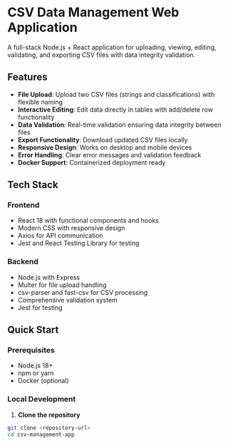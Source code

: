 # CSV Data Management Web Application

A full-stack Node.js + React application for uploading, viewing, editing, validating, and exporting CSV files with data integrity validation.

## Features

- **File Upload**: Upload two CSV files (strings and classifications) with flexible naming
- **Interactive Editing**: Edit data directly in tables with add/delete row functionality
- **Data Validation**: Real-time validation ensuring data integrity between files
- **Export Functionality**: Download updated CSV files locally
- **Responsive Design**: Works on desktop and mobile devices
- **Error Handling**: Clear error messages and validation feedback
- **Docker Support**: Containerized deployment ready

## Tech Stack

### Frontend
- React 18 with functional components and hooks
- Modern CSS with responsive design
- Axios for API communication
- Jest and React Testing Library for testing

### Backend
- Node.js with Express
- Multer for file upload handling
- csv-parser and fast-csv for CSV processing
- Comprehensive validation system
- Jest for testing

## Quick Start

### Prerequisites
- Node.js 18+ 
- npm or yarn
- Docker (optional)

### Local Development

1. **Clone the repository**
```bash
git clone <repository-url>
cd csv-management-app